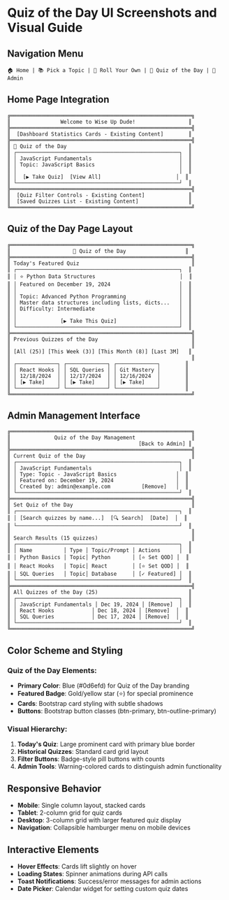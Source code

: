 # Quiz of the Day UI Screenshots and Visual Guide

## Navigation Menu
```
🏠 Home | 📚 Pick a Topic | 🎲 Roll Your Own | 🎯 Quiz of the Day | 👤 Admin
```

## Home Page Integration
```
╔══════════════════════════════════════════════════════════╗
║                Welcome to Wise Up Dude!                 ║
╠══════════════════════════════════════════════════════════╣
║  [Dashboard Statistics Cards - Existing Content]        ║
╠══════════════════════════════════════════════════════════╣
║ 🎯 Quiz of the Day                                       ║
║ ┌────────────────────────────────────────────────────┐  ║
║ │ JavaScript Fundamentals                            │  ║
║ │ Topic: JavaScript Basics                           │  ║
║ │                                                    │  ║
║ │  [▶ Take Quiz]  [View All]                        │  ║
║ └────────────────────────────────────────────────────┘  ║
╠══════════════════════════════════════════════════════════╣
║  [Quiz Filter Controls - Existing Content]              ║
║  [Saved Quizzes List - Existing Content]                ║
╚══════════════════════════════════════════════════════════╝
```

## Quiz of the Day Page Layout
```
╔══════════════════════════════════════════════════════════╗
║                    🎯 Quiz of the Day                   ║
╠══════════════════════════════════════════════════════════╣
║ Today's Featured Quiz                                    ║
║ ┌────────────────────────────────────────────────────┐  ║
║ │ ⭐ Python Data Structures                           │  ║
║ │ Featured on December 19, 2024                      │  ║
║ │                                                    │  ║
║ │ Topic: Advanced Python Programming                 │  ║
║ │ Master data structures including lists, dicts...   │  ║
║ │ Difficulty: Intermediate                           │  ║
║ │                                                    │  ║
║ │              [▶ Take This Quiz]                    │  ║
║ └────────────────────────────────────────────────────┘  ║
╠══════════════════════════════════════════════════════════╣
║ Previous Quizzes of the Day                              ║
║                                                          ║
║ [All (25)] [This Week (3)] [This Month (8)] [Last 3M]   ║
║                                                          ║
║ ┌─────────────┐ ┌─────────────┐ ┌─────────────┐        ║
║ │ React Hooks │ │ SQL Queries │ │ Git Mastery │        ║
║ │ 12/18/2024  │ │ 12/17/2024  │ │ 12/16/2024  │        ║
║ │ [▶ Take]    │ │ [▶ Take]    │ │ [▶ Take]    │        ║
║ └─────────────┘ └─────────────┘ └─────────────┘        ║
╚══════════════════════════════════════════════════════════╝
```

## Admin Management Interface
```
╔══════════════════════════════════════════════════════════╗
║              Quiz of the Day Management                  ║
║                                         [Back to Admin] ║
╠══════════════════════════════════════════════════════════╣
║ Current Quiz of the Day                                  ║
║ ┌────────────────────────────────────────────────────┐  ║
║ │ JavaScript Fundamentals                            │  ║
║ │ Type: Topic - JavaScript Basics                   │  ║
║ │ Featured on: December 19, 2024                    │  ║
║ │ Created by: admin@example.com          [Remove]   │  ║
║ └────────────────────────────────────────────────────┘  ║
╠══════════════════════════════════════════════════════════╣
║ Set Quiz of the Day                                      ║
║ ┌────────────────────────────────────────────────────┐  ║
║ │ [Search quizzes by name...]  [🔍 Search]  [Date]  │  ║
║ └────────────────────────────────────────────────────┘  ║
║                                                          ║
║ Search Results (15 quizzes)                              ║
║ ┌────────────────────────────────────────────────────┐  ║
║ │ Name          │ Type │ Topic/Prompt │ Actions      │  ║
║ │ Python Basics │ Topic│ Python       │ [⭐ Set QOD] │  ║
║ │ React Hooks   │ Topic│ React        │ [⭐ Set QOD] │  ║
║ │ SQL Queries   │ Topic│ Database     │ [✓ Featured] │  ║
║ └────────────────────────────────────────────────────┘  ║
╠══════════════════════════════════════════════════════════╣
║ All Quizzes of the Day (25)                             ║
║ ┌────────────────────────────────────────────────────┐  ║
║ │ JavaScript Fundamentals │ Dec 19, 2024 │ [Remove]  │  ║
║ │ React Hooks            │ Dec 18, 2024 │ [Remove]  │  ║
║ │ SQL Queries            │ Dec 17, 2024 │ [Remove]  │  ║
║ └────────────────────────────────────────────────────┘  ║
╚══════════════════════════════════════════════════════════╝
```

## Color Scheme and Styling

### Quiz of the Day Elements:
- **Primary Color**: Blue (#0d6efd) for Quiz of the Day branding
- **Featured Badge**: Gold/yellow star (⭐) for special prominence  
- **Cards**: Bootstrap card styling with subtle shadows
- **Buttons**: Bootstrap button classes (btn-primary, btn-outline-primary)

### Visual Hierarchy:
1. **Today's Quiz**: Large prominent card with primary blue border
2. **Historical Quizzes**: Standard card grid layout
3. **Filter Buttons**: Badge-style pill buttons with counts
4. **Admin Tools**: Warning-colored cards to distinguish admin functionality

## Responsive Behavior
- **Mobile**: Single column layout, stacked cards
- **Tablet**: 2-column grid for quiz cards  
- **Desktop**: 3-column grid with larger featured quiz display
- **Navigation**: Collapsible hamburger menu on mobile devices

## Interactive Elements
- **Hover Effects**: Cards lift slightly on hover
- **Loading States**: Spinner animations during API calls
- **Toast Notifications**: Success/error messages for admin actions
- **Date Picker**: Calendar widget for setting custom quiz dates
